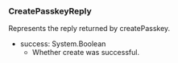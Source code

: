### CreatePasskeyReply
Represents the reply returned by createPasskey.

- success: System.Boolean
  - Whether create was successful.
